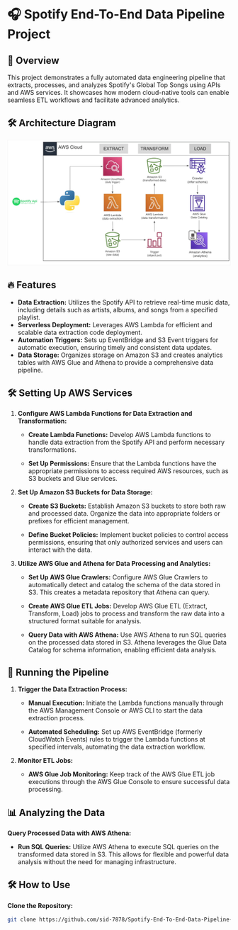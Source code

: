 # 🎧 Spotify End-To-End Data Pipeline Project



## 🚀 Overview

This project demonstrates a fully automated data engineering pipeline that extracts, processes, and analyzes Spotify's Global Top Songs using APIs and AWS services. It showcases how modern cloud-native tools can enable seamless ETL workflows and facilitate advanced analytics.

## 🛠️ Architecture Diagram

![Architecture Diagram](architecture%20diagram.png)



## 🔥 Features

- **Data Extraction:** Utilizes the Spotify API to retrieve real-time music data, including details such as artists, albums, and songs from a specified playlist.
- **Serverless Deployment:** Leverages AWS Lambda for efficient and scalable data extraction code deployment.
- **Automation Triggers:** Sets up EventBridge and S3 Event triggers for automatic execution, ensuring timely and consistent data updates.
- **Data Storage:** Organizes storage on Amazon S3 and creates analytics tables with AWS Glue and Athena to provide a comprehensive data pipeline.


## 🛠️ Setting Up AWS Services

1. **Configure AWS Lambda Functions for Data Extraction and Transformation:**

   - **Create Lambda Functions:** Develop AWS Lambda functions to handle data extraction from the Spotify API and perform necessary transformations. 

   - **Set Up Permissions:** Ensure that the Lambda functions have the appropriate permissions to access required AWS resources, such as S3 buckets and Glue services. 

2. **Set Up Amazon S3 Buckets for Data Storage:**

   - **Create S3 Buckets:** Establish Amazon S3 buckets to store both raw and processed data. Organize the data into appropriate folders or prefixes for efficient management. 

   - **Define Bucket Policies:** Implement bucket policies to control access permissions, ensuring that only authorized services and users can interact with the data. 
3. **Utilize AWS Glue and Athena for Data Processing and Analytics:**

   - **Set Up AWS Glue Crawlers:** Configure AWS Glue Crawlers to automatically detect and catalog the schema of the data stored in S3. This creates a metadata repository that Athena can query. 

   - **Create AWS Glue ETL Jobs:** Develop AWS Glue ETL (Extract, Transform, Load) jobs to process and transform the raw data into a structured format suitable for analysis. 

   - **Query Data with AWS Athena:** Use AWS Athena to run SQL queries on the processed data stored in S3. Athena leverages the Glue Data Catalog for schema information, enabling efficient data analysis. 

## 🚀 Running the Pipeline

1. **Trigger the Data Extraction Process:**

   - **Manual Execution:** Initiate the Lambda functions manually through the AWS Management Console or AWS CLI to start the data extraction process. 

   - **Automated Scheduling:** Set up AWS EventBridge (formerly CloudWatch Events) rules to trigger the Lambda functions at specified intervals, automating the data extraction workflow. 

2. **Monitor ETL Jobs:**

   - **AWS Glue Job Monitoring:** Keep track of the AWS Glue ETL job executions through the AWS Glue Console to ensure successful data processing. 

## 📊 Analyzing the Data

 **Query Processed Data with AWS Athena:**

   - **Run SQL Queries:** Utilize AWS Athena to execute SQL queries on the transformed data stored in S3. This allows for flexible and powerful data analysis without the need for managing infrastructure.
     
## 🛠️ How to Use

 **Clone the Repository:**
   ```bash
   git clone https://github.com/sid-7878/Spotify-End-To-End-Data-Pipeline-Project.git
